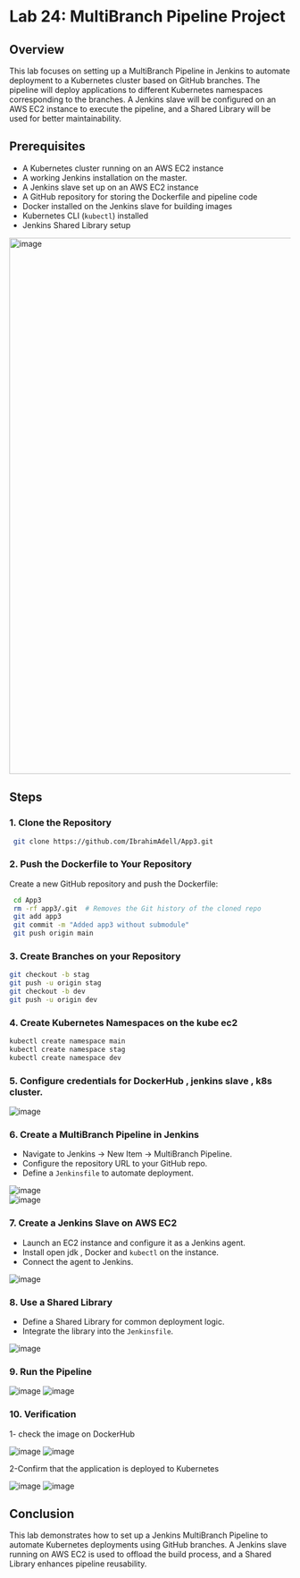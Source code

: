# Lab 24: MultiBranch Pipeline Project

## Overview
This lab focuses on setting up a MultiBranch Pipeline in Jenkins to automate deployment to a Kubernetes cluster based on GitHub branches. The pipeline will deploy applications to different Kubernetes namespaces corresponding to the branches. A Jenkins slave will be configured on an AWS EC2 instance to execute the pipeline, and a Shared Library will be used for better maintainability.

## Prerequisites
- A Kubernetes cluster running on an AWS EC2 instance
- A working Jenkins installation on the master.
- A Jenkins slave set up on an AWS EC2 instance
- A GitHub repository for storing the Dockerfile and pipeline code
- Docker installed on the Jenkins slave for building images
- Kubernetes CLI (`kubectl`) installed
- Jenkins Shared Library setup
  
<img width="959" alt="image" src="https://github.com/user-attachments/assets/bdca6cef-f4f7-49de-98ab-bcaa0e0af98d" />

## Steps

### 1. Clone the Repository
```sh
 git clone https://github.com/IbrahimAdell/App3.git
```

### 2. Push the Dockerfile to Your Repository
Create a new GitHub repository and push the Dockerfile:
```sh
 cd App3
 rm -rf app3/.git  # Removes the Git history of the cloned repo
 git add app3
 git commit -m "Added app3 without submodule"
 git push origin main
```

### 3. Create Branches on your Repository
```sh
git checkout -b stag
git push -u origin stag
git checkout -b dev
git push -u origin dev
```

### 4. Create Kubernetes Namespaces on the kube ec2
```sh
kubectl create namespace main
kubectl create namespace stag
kubectl create namespace dev
```
### 5. Configure credentials for DockerHub , jenkins slave , k8s cluster.

![image](https://github.com/user-attachments/assets/28c5ee67-0406-4b82-991f-d44d2729d2ed)

### 6. Create a MultiBranch Pipeline in Jenkins
- Navigate to Jenkins → New Item → MultiBranch Pipeline.
- Configure the repository URL to your GitHub repo.
- Define a `Jenkinsfile` to automate deployment.

![image](https://github.com/user-attachments/assets/d7dd4a63-04fc-4eca-9893-110820d6b857)  
![image](https://github.com/user-attachments/assets/57d170f1-debe-4ad1-839e-ce77887f6253)

### 7. Create a Jenkins Slave on AWS EC2
- Launch an EC2 instance and configure it as a Jenkins agent.
- Install open jdk , Docker and `kubectl` on the instance.
- Connect the agent to Jenkins.

![image](https://github.com/user-attachments/assets/dbd49915-4ca0-431f-8e67-2a67cca36899)  

### 8. Use a Shared Library
- Define a Shared Library for common deployment logic.
- Integrate the library into the `Jenkinsfile`.

![image](https://github.com/user-attachments/assets/c4b4fc36-5d71-4049-9b67-bdf6775114ed)

### 9. Run the Pipeline

![image](https://github.com/user-attachments/assets/7cfbe871-4c9f-41df-ba96-eda5bc17afea)
![image](https://github.com/user-attachments/assets/731de297-601f-4f93-9fa0-efcfe57a54ac)

### 10. Verification 
1- check the image on DockerHub

![image](https://github.com/user-attachments/assets/8d49e019-25ae-4bf7-8e4b-ad3cc5bf1ebd)
![image](https://github.com/user-attachments/assets/2e896268-1e15-45f5-a255-ea0ecda8ece0)

2-Confirm that the application is deployed to Kubernetes

![image](https://github.com/user-attachments/assets/8ae0f0a3-f520-44c3-b9a2-43fb6d54d45b)
![image](https://github.com/user-attachments/assets/f5e58608-ac0b-4842-a866-b169c35df2c1)

## Conclusion
This lab demonstrates how to set up a Jenkins MultiBranch Pipeline to automate Kubernetes deployments using GitHub branches. A Jenkins slave running on AWS EC2 is used to offload the build process, and a Shared Library enhances pipeline reusability.


